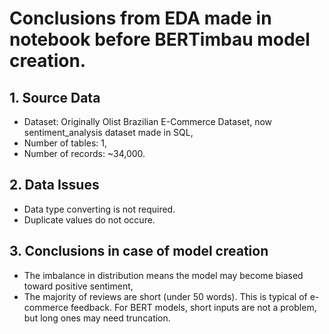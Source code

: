 # Conclusions from EDA made in notebook before BERTimbau model creation.

## 1. Source Data
- Dataset: Originally Olist Brazilian E-Commerce Dataset, now sentiment_analysis dataset made in SQL,
- Number of tables: 1,
- Number of records: ~34,000.

## 2. Data Issues
- Data type converting is not required.
- Duplicate values do not occure.

## 3. Conclusions in case of model creation
- The imbalance in distribution means the model may become biased toward positive sentiment,
- The majority of reviews are short (under 50 words). This is typical of e-commerce feedback. For BERT models, short inputs are not a problem, but long ones may need truncation.
